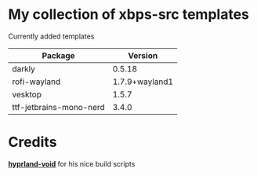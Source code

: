 # My collection of xbps-src templates 

Currently added templates

| Package                 | Version             |
| ----------------------- | ------------------- |
| darkly                  | 0.5.18              |
| rofi-wayland            | 1.7.9+wayland1      |
| vesktop                 | 1.5.7               |
| ttf-jetbrains-mono-nerd | 3.4.0               |

# Credits
**[hyprland-void](https://github.com/Makrennel/hyprland-void)** for his nice build scripts
